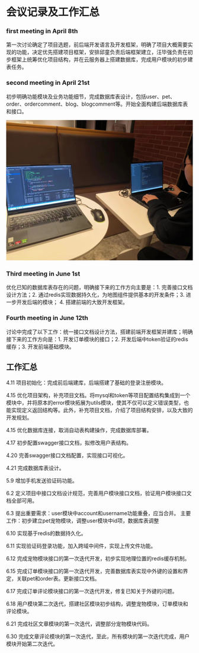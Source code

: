 # 会议记录及工作汇总



### first meeting in April 8th

第一次讨论确定了项目选题，前后端开发语言及开发框架，明确了项目大概需要实现的功能，决定优先搭建项目框架，安排邱童负责后端框架建立，汪毕强负责在初步框架上统筹优化项目结构，并在云服务器上搭建数据库，完成用户模块的初步建表任务。



### second meeting in April 21st

初步明确功能模块及业务功能细节，完成数据库表设计，包括user、pet、order、ordercomment、blog、blogcomment等。开始全面构建后端数据库表和接口。

![meeting4.21](./docs/image/meeting4.21.jpg)



### Third meeting in June 1st

优化已知的数据库表存在的问题，明确接下来的工作方向主要是：1. 完善接口文档设计方法；2. 通过redis实现数据持久化，为地图组件提供基本的开发条件；3. 进一步开发后端的模块； 4. 搭建前端的大致开发框架。



### Fourth meeting in June 12th

讨论中完成了以下工作：统一接口文档设计方法，搭建前端开发框架并建库；明确接下来的工作方向是：1. 开发订单模块的接口；2. 开发后端中token验证的redis缓存；3. 开发前端基础模块。






## 工作汇总

4.11 项目初始化：完成前后端建库，后端搭建了基础的登录注册模块。

4.15 优化项目架构，补充项目文档。将mysql和token等项目配置结构集成到一个模块中，并将原本的error模块拓展为utils模块，使其不仅可以定义错误类型，也能实现定义返回结构等。此外，补充项目文档，介绍了项目结构安排，以及大致的开发规划。

4.15 优化数据库连接，取消自动表构建操作，完成数据库部署。

4.17 初步配置swagger接口文档，拟修改用户表结构。

4.20 完善swagger接口文档配置，实现接口可视化。

4.21 完成数据库表设计。

5.9 增加手机发送验证码功能。

6.2 定义项目中接口文档设计规范，完善用户模块接口文档，验证用户模块接口文档全部可用。

6.3 提出重要需求：user模块中account和username功能重叠，应当合并。  主要工作：初步建立pet宠物模块，调整user模块中id项，数据库表调整

6.10 实现基于redis的数据持久化。

6.11 实现验证码登录功能，加入跨域中间件，实现上传文件功能。

6.12 完成宠物模块接口的第一次迭代开发，初步实现地理位置的redis缓存机制。

6.15 完成订单模块接口的第一次迭代开发，完善数据库表实现中外键的设置和界定，关联pet和order表。更新接口文档。

6.17 完成订单评论模块接口的第一次迭代开发，修复已知关于外键的问题。

6.18 用户模块第二次迭代，搭建社区模块初步结构，调整宠物模块，订单模块和评论模块。

6.21 完成社区文章模块的第一次迭代，调整部分宠物模块代码。

6.30 完成文章评论模块的第一次迭代，至此，所有模块的第一次迭代完成，用户模块开始第二次迭代。